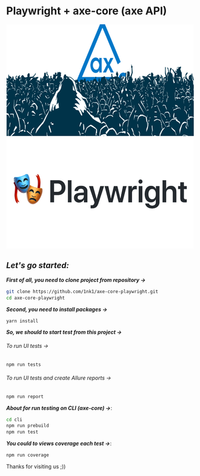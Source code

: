 # Playwright + axe-core (axe API)

<img src="img/axe-core.png" width="600" height="300" title="axe-core"/>
<img src="img/img_1.png" width="600" height="300" title="playwright"/>

## _Let's go started:_

**_First of all, you need to clone project from repository ->_**
```bash
git clone https://github.com/1nk1/axe-core-playwright.git
cd axe-core-playwright
```

**_Second, you need to install packages ->_**

```bash
yarn install
```

**_So, we should to start test from this project ->_**

###### To run UI tests -> 
```bash
npm run tests
```

###### To run UI tests and create Allure reports ->
```bash
npm run report
```

**_About for run testing on CLI (axe-core) ->_**:
```bash
cd cli
npm run prebuild
npm run test
```
**_You could to views coverage each test ->_**:

```bash
npm run coverage
```
Thanks for visiting us ;))